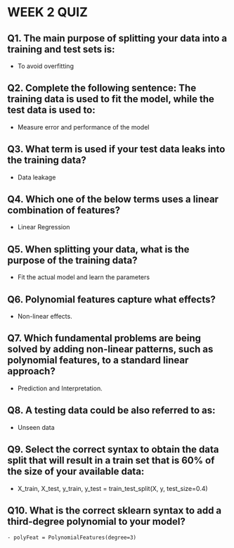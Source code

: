 # WEEK 2 QUIZ

## Q1. The main purpose of splitting your data into a training and test sets is:
   - To avoid overfitting

## Q2. Complete the following sentence: The training data is used to fit the model, while the test data is used to:
   - Measure error and performance of the model

## Q3. What term is used if your test data leaks into the training data?
   - Data leakage

## Q4. Which one of the below terms uses a linear combination of features?
   - Linear Regression

## Q5. When splitting your data, what is the purpose of the training data?
   - Fit the actual model and learn the parameters

## Q6. Polynomial features capture what effects?
   - Non-linear effects.

## Q7. Which fundamental problems are being solved by adding non-linear patterns, such as polynomial features, to a standard linear approach?
   - Prediction and Interpretation.

## Q8. A testing data could be also referred to as:
   - Unseen data

## Q9. Select the correct syntax to obtain the data split that will result in a train set that is 60% of the size of your available data:
   - X_train, X_test, y_train, y_test = train_test_split(X, y, test_size=0.4)

## Q10. What is the correct sklearn syntax to add a third-degree polynomial to your model?
    - polyFeat = PolynomialFeatures(degree=3)
